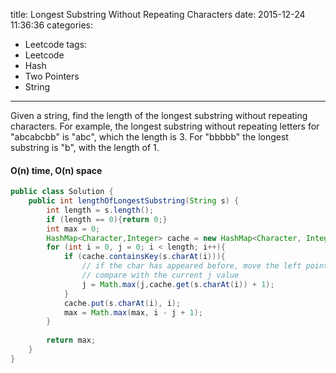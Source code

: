 title: Longest Substring Without Repeating Characters
date: 2015-12-24 11:36:36
categories:
- Leetcode
tags:
- Leetcode
- Hash
- Two Pointers
- String
---

Given a string, find the length of the longest substring without repeating characters. For example, the longest substring without repeating letters for "abcabcbb" is "abc", which the length is 3. For "bbbbb" the longest substring is "b", with the length of 1.

<!--more-->

#### O(n) time, O(n) space
```java
public class Solution {
    public int lengthOfLongestSubstring(String s) {
        int length = s.length();
        if (length == 0){return 0;}
        int max = 0;
        HashMap<Character,Integer> cache = new HashMap<Character, Integer>();
        for (int i = 0, j = 0; i < length; i++){
            if (cache.containsKey(s.charAt(i))){
                // if the char has appeared before, move the left pointer to the right of the previous position
                // compare with the current j value
                j = Math.max(j,cache.get(s.charAt(i)) + 1);
            }
            cache.put(s.charAt(i), i);
            max = Math.max(max, i - j + 1);
        }
        
        return max;
    }
}
```
